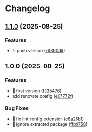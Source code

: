 # Changelog

## [1.1.0](https://github.com/certible/jitsi-aws-cdk/compare/v1.0.0...v1.1.0) (2025-08-25)


### Features

* :sparkles: push version ([76390d6](https://github.com/certible/jitsi-aws-cdk/commit/76390d6782f5d368f78f02dae521a38190285ab9))

## 1.0.0 (2025-08-25)


### Features

* :rocket: first version ([f335476](https://github.com/certible/jitsi-aws-cdk/commit/f33547687893d2509cabb611a12844ed86a804f0))
* add renovate config ([e07772f](https://github.com/certible/jitsi-aws-cdk/commit/e07772f256573ddee2f3742d24cc77022a333e0c))


### Bug Fixes

* :bug: fix lint config extension ([e8a26b1](https://github.com/certible/jitsi-aws-cdk/commit/e8a26b16ed6500ffb570e40bcd67b32320f50929))
* :see_no_evil: ignore extracted package ([ffb9758](https://github.com/certible/jitsi-aws-cdk/commit/ffb9758c57f31cd3b5b97d484b2595b316585e09))
